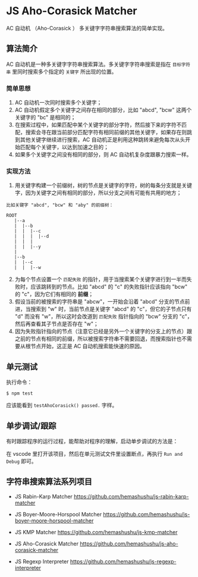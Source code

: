 # JS Aho-Corasick Matcher

AC 自动机 （Aho-Corasick ） 多关键字字符串搜索算法的简单实现。

## 算法简介

AC 自动机是一种多关键字字符串搜索算法。多关键字字符串搜索是指在 `目标字符串` 里同时搜索多个指定的 `关键字` 所出现的位置。

### 简单思想

1. AC 自动机一次同时搜索多个关键字；
2. AC 自动机假定多个关键字之间存在相同的部分，比如 "abcd", "bcw" 这两个关键字的 "bc" 是相同的；
3. 在搜索过程中，如果匹配中某个关键字的部分字符，然后接下来的字符不匹配，搜索会寻在跟当前部分匹配字符有相同前缀的其他关键字，如果存在则跳到其他关键字继续进行搜索，AC 自动机正是利用这种跳转来避免每次从头开始匹配每个关键字，以达到加速之目的；
4. 如果多个关键字之间没有相同的部分，则 AC 自动机复杂度跟暴力搜索一样。

### 实现方法

1. 用关键字构建一个前缀树，树的节点是关键字的字符，树的每条分支就是关键字，因为关键字之间有相同的部分，所以分支之间有可能有共用的地方；

```text
比如关键字 "abcd", "bcw" 和 "aby" 的前缀树：

ROOT
   |--a
   |  |--b
   |  |  |--c
   |  |  |  |--d
   |  |  |
   |  |  |--y
   |
   |--b
   |  |--c
   |  |  |--w
```

2. 为每个节点设置一个 `匹配失败` 的指针，用于当搜索某个关键字进行到一半而失败时，应该跳转到的节点。比如 "abcd" 的 "c" 的失败指针应该指向 "bcw" 的 "c"，因为它们有相同的 **前缀**；
3. 假设当前的被搜索的字符串是 "abcw"，一开始会沿着 "abcd" 分支的节点前进，当搜索到 "w" 时，当前节点是关键字 "abcd" 的 "c"，但它的子节点只有 "d" 而没有 "w"，所以这时会改道到 `匹配失败` 指针指向的 "bcw" 分支的 "c"，然后再查看其子节点是否存在 "w"；
4. 因为失败指针指向的节点（注意它已经是另外一个关键字的分支上的节点）跟之前的节点有相同的前缀，所以被搜索字符串不需要回退，而搜索指针也不需要从根节点开始，这正是 AC 自动机搜索能快速的原因。

## 单元测试

执行命令：

`$ npm test`

应该能看到 `testAhoCorasick() passed.` 字样。

## 单步调试/跟踪

有时跟踪程序的运行过程，能帮助对程序的理解，启动单步调试的方法是：

在 vscode 里打开该项目，然后在单元测试文件里设置断点，再执行 `Run and Debug` 即可。

## 字符串搜索算法系列项目

- JS Rabin-Karp Matcher
  https://github.com/hemashushu/js-rabin-karp-matcher

- JS Boyer-Moore-Horspool Matcher
  https://github.com/hemashushu/js-boyer-moore-horspool-matcher

- JS KMP Matcher
  https://github.com/hemashushu/js-kmp-matcher

- JS Aho-Corasick Matcher
  https://github.com/hemashushu/js-aho-corasick-matcher

- JS Regexp Interpreter
  https://github.com/hemashushu/js-regexp-interpreter
